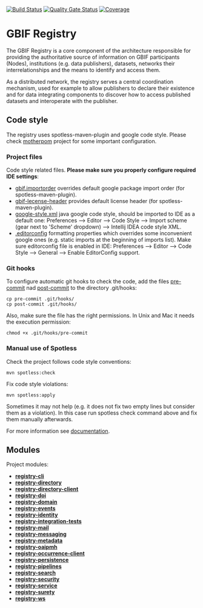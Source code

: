 [![Build Status](https://builds.gbif.org/job/registry/badge/icon?plastic)](https://builds.gbif.org/job/registry/)
[![Quality Gate Status](https://sonar.gbif.org/api/project_badges/measure?project=org.gbif.registry%3Aregistry-parent&metric=alert_status)](https://sonar.gbif.org/dashboard?id=org.gbif.registry%3Aregistry-parent)
[![Coverage](https://sonar.gbif.org/api/project_badges/measure?project=org.gbif.registry%3Aregistry-parent&metric=coverage)](http://sonar.gbif.org/dashboard?id=org.gbif.registry%3Aregistry-parent)

# GBIF Registry

The GBIF Registry is a core component of the architecture responsible for providing the authoritative source of information on GBIF participants (Nodes), institutions (e.g. data publishers), datasets, networks their interrelationships and the means to identify and access them.

As a distributed network, the registry serves a central coordination mechanism, used for example to allow publishers to declare their existence and for data integrating components to discover how to access published datasets and interoperate with the publisher.

## Code style

The registry uses spotless-maven-plugin and google code style.
Please check [motherpom](https://github.com/gbif/motherpom) project for some important configuration.

### Project files

Code style related files. **Please make sure you properly configure required IDE settings**:

- [gbif.importorder](./gbif.importorder) overrides default google package import order (for spotless-maven-plugin).
- [gbif-lecense-header](./gbif-license-header) provides default license header (for spotless-maven-plugin).
- [google-style.xml](./google-style.xml) java google code style, should be imported to IDE as a default one: Preferences --> Editor --> Code Style --> Import scheme (gear next to 'Scheme' dropdown) --> Intellij IDEA code style XML.
- [.editorconfig](./.editorconfig) formatting properties which overrides some inconvenient google ones (e.g. static imports at the beginning of imports list). Make sure editorconfig file is enabled in IDE: Preferences --> Editor --> Code Style --> General --> Enable EditorConfig support.


### Git hooks
To configure automatic git hooks to check the code, add the files [pre-commit](pre-commit) nad [post-commit](post-commit) to the directory .git/hooks:

```
cp pre-commit .git/hooks/
cp post-commit .git/hooks/
```

Also, make sure the file has the right permissions. In Unix and Mac it needs the execution permission:

```
chmod +x .git/hooks/pre-commit
```

### Manual use of Spotless

Check the project follows code style conventions:

```
mvn spotless:check
```

Fix code style violations:

```
mvn spotless:apply
```

Sometimes it may not help (e.g. it does not fix two empty lines but consider them as a violation).
In this case run spotless check command above and fix them manually afterwards.

For more information see [documentation](https://github.com/diffplug/spotless/tree/master/plugin-maven).


## Modules
 Project modules:
 - [**registry-cli**](registry-cli/README.md)
 - [**registry-directory**](registry-directory/README.md)
 - [**registry-directory-client**](registry-directory-client/README.md)
 - [**registry-doi**](registry-doi/README.md)
 - [**registry-domain**](registry-domain/README.md)
 - [**registry-events**](registry-events/README.md)
 - [**registry-identity**](registry-identity/README.md)
 - [**registry-integration-tests**](registry-integration-tests/README.md)
 - [**registry-mail**](registry-mail/README.md)
 - [**registry-messaging**](registry-messaging/README.md)
 - [**registry-metadata**](registry-metadata/README.md)
 - [**registry-oaipmh**](registry-oaipmh/README.md)
 - [**registry-occurrence-client**](registry-occurrence-client/README.md)
 - [**registry-persistence**](registry-persistence/README.md)
 - [**registry-pipelines**](registry-pipelines/README.md)
 - [**registry-search**](registry-search/README.md)
 - [**registry-security**](registry-security/README.md)
 - [**registry-service**](registry-service/README.md)
 - [**registry-surety**](registry-surety/README.md)
 - [**registry-ws**](registry-ws/README.md)
